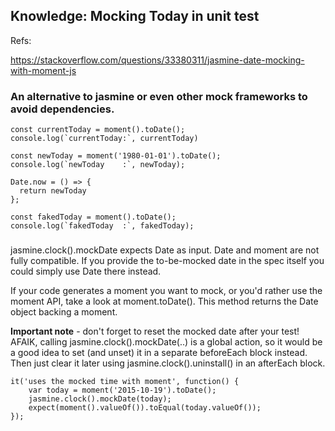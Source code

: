 

## Knowledge: Mocking Today in unit test

Refs:

https://stackoverflow.com/questions/33380311/jasmine-date-mocking-with-moment-js

### An alternative to jasmine or even other mock frameworks to avoid dependencies.

```
const currentToday = moment().toDate();
console.log(`currentToday:`, currentToday)

const newToday = moment('1980-01-01').toDate();
console.log(`newToday    :`, newToday);

Date.now = () => {
  return newToday
};

const fakedToday = moment().toDate();
console.log(`fakedToday  :`, fakedToday);
```

### 

jasmine.clock().mockDate expects Date as input. Date and moment are not fully compatible. If you provide the to-be-mocked date in the spec itself you could simply use Date there instead.

If your code generates a moment you want to mock, or you'd rather use the moment API, take a look at moment.toDate(). This method returns the Date object backing a moment.

**Important note** - don't forget to reset the mocked date after your test! AFAIK, calling jasmine.clock().mockDate(..) is a global action, so it would be a good idea to set (and unset) it in a separate beforeEach block instead. Then just clear it later using jasmine.clock().uninstall() in an afterEach block.

```
it('uses the mocked time with moment', function() {
    var today = moment('2015-10-19').toDate();
    jasmine.clock().mockDate(today);
    expect(moment().valueOf()).toEqual(today.valueOf());
});

```


